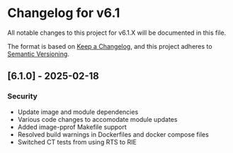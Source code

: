 # Changelog for v6.1

All notable changes to this project for v6.1.X will be documented in this file.

The format is based on [Keep a Changelog](https://keepachangelog.com/en/1.0.0/),
and this project adheres to [Semantic Versioning](https://semver.org/spec/v2.0.0.html).

## [6.1.0] - 2025-02-18

### Security

- Update image and module dependencies
- Various code changes to accomodate module updates
- Added image-pprof Makefile support
- Resolved build warnings in Dockerfiles and docker compose files
- Switched CT tests from using RTS to RIE
